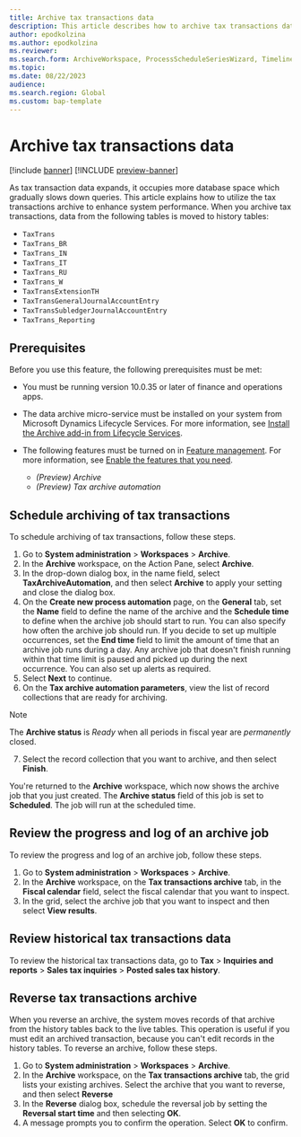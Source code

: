 ```yaml
---
title: Archive tax transactions data
description: This article describes how to archive tax transactions data to improve database performance and keep records available for future use.
author: epodkolzina
ms.author: epodkolzina
ms.reviewer:
ms.search.form: ArchiveWorkspace, ProcessScheduleSeriesWizard, TimelineDialog, ArchiveMessageLogDialog, ArchiveReversalDialog, TaxTransHistory
ms.topic:
ms.date: 08/22/2023
audience: 
ms.search.region: Global
ms.custom: bap-template
---
```


# Archive tax transactions data

[!include [banner](../includes/banner.md)]
[!INCLUDE [preview-banner](../includes/preview-banner.md)]

<!-- Preview until further notice -->

As tax transaction data expands, it occupies more database space which gradually slows down queries. This article explains how to utilize the tax transactions archive to enhance system performance.
When you archive tax transactions, data from the following tables is moved to history tables:

 - `TaxTrans`
 - `TaxTrans_BR`
 - `TaxTrans_IN`
 - `TaxTrans_IT`
 - `TaxTrans_RU`
 - `TaxTrans_W`
 - `TaxTransExtensionTH`
 - `TaxTransGeneralJournalAccountEntry`
 - `TaxTransSubledgerJournalAccountEntry`
 - `TaxTrans_Reporting`

## Prerequisites

Before you use this feature, the following prerequisites must be met:

- You must be running version 10.0.35 or later of finance and operations apps.
- The data archive micro-service must be installed on your system from Microsoft Dynamics Lifecycle Services. For more information, see [Install the Archive add-in from Lifecycle Services](archive-setup.md#install-addin).
- The following features must be turned on in [Feature management](../../fin-ops/get-started/feature-management/feature-management-overview.md). For more information, see [Enable the features that you need](archive-setup.md#enable-features).

    - *(Preview) Archive*
    - *(Preview) Tax archive automation*

## Schedule archiving of tax transactions

To schedule archiving of tax transactions, follow these steps.

1.	Go to **System administration** > **Workspaces** > **Archive**.
2.	In the **Archive** workspace, on the Action Pane, select **Archive**.
3.	In the drop-down dialog box, in the name field, select **TaxArchiveAutomation**, and then select **Archive** to apply your setting and close the dialog box.
4.	On the **Create new process automation** page, on the **General** tab, set the **Name** field to define the name of the archive and the **Schedule time** to define when the archive job should start to run. You can also specify how often the archive job should run. If you decide to set up multiple occurrences, set the **End time** field to limit the amount of time that an archive job runs during a day. Any archive job that doesn't finish running within that time limit is paused and picked up during the next occurrence. You can also set up alerts as required.
5.	Select **Next** to continue.
6.	On the **Tax archive automation parameters**, view the list of record collections that are ready for archiving. 

> [!NOTE]
> The **Archive status** is _Ready_ when all periods in fiscal year are _permanently_ closed. 

7.	Select the record collection that you want to archive, and then select **Finish**.
   
You're returned to the **Archive** workspace, which now shows the archive job that you just created. The **Archive status** field of this job is set to **Scheduled**. The job will run at the scheduled time.

## Review the progress and log of an archive job

To review the progress and log of an archive job, follow these steps.

1.	Go to **System administration** > **Workspaces** > **Archive**.
2.	In the **Archive** workspace, on the **Tax transactions archive** tab, in the **Fiscal calendar** field, select the fiscal calendar that you want to inspect.
3.	In the grid, select the archive job that you want to inspect and then select **View results**.

## Review historical tax transactions data

To review the historical tax transactions data, go to **Tax** > **Inquiries and reports** > **Sales tax inquiries** > **Posted sales tax history**.

## Reverse tax transactions archive

When you reverse an archive, the system moves records of that archive from the history tables back to the live tables. This operation is useful if you must edit an archived transaction, because you can't edit records in the history tables. To reverse an archive, follow these steps.

1.	Go to **System administration** > **Workspaces** > **Archive**.
2.	In the **Archive** workspace, on the **Tax transactions archive** tab, the grid lists your existing archives. Select the archive that you want to reverse, and then select **Reverse**
3.	In the **Reverse** dialog box, schedule the reversal job by setting the **Reversal start time** and then selecting **OK**.
4.	A message prompts you to confirm the operation. Select **OK** to confirm.


